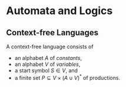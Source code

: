 <!--
author:   Thomas Wilke

email:    thomas.wilke@email.uni-kiel.de

language: en

narrator: US English Female

comment:  A simple demo that shows, how custom styles can be applied to a
          LiaScript document...

link: https://raw.githubusercontent.com/horstfortytwo/lia-test/main/alog.css
-->

# Automata and Logics

## Context-free Languages

<div class="definition">

A context-free language consists of 

- an alphabet $A$ of *constants*,
- an alphabet $V$ of *variables*,
- a start symbol $S \in V$, and
- a finite set $P \subseteq V \times (A \cup V)^*$ of productions.

</div>
